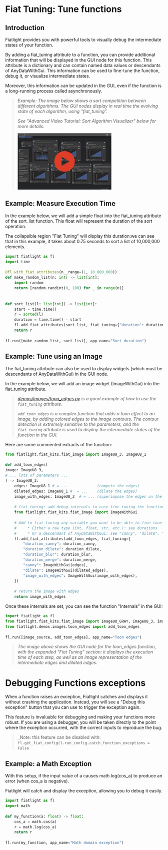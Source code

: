 Fiat Tuning: Tune functions
===========================

Introduction
------------

Fiatlight provides you with powerful tools to visually debug the intermediate states of your function.

By adding a fiat_tuning attribute to a function, you can provide additional information that will be displayed in the GUI node for this function. This attribute is a dictionary and can contain named data values or descendants of AnyDataWithGui. This information can be used to fine-tune the function, debug it, or visualize intermediate states.

Moreover, this information can be updated in the GUI, even if the function is a long-running process called asynchronously.

> _Example: The image below shows a sort competition between different algorithms. The GUI nodes display in real time the evolving state of each algorithm, using "fiat_tuning"._
> 
> _See "Advanced Video Tutorial: Sort Algorithm Visualizer" below for more details._
>
> <a href="https://share.descript.com/view/oBub1WN28bX" target="_blank">
> <img src="_static/images/video_fl_sort.jpg" width="300" />
> </a>



Example: Measure Execution Time
-------------------------------

In the example below, we will add a simple float into the fiat_tuning attribute of the sort_list function. This float will represent the duration of the sort operation.

The collapsible region "Fiat Tuning" will display this duration:we can see that in this example, it takes about 0.75 seconds to sort a list of 10,000,000 elements.

```python
import fiatlight as fl
import time

@fl.with_fiat_attributes(n__range=(1, 10_000_000))
def make_random_list(n: int) -> list[int]:
    import random
    return [random.randint(0, 100) for _ in range(n)]


def sort_list(l: list[int]) -> list[int]:
    start = time.time()
    r = sorted(l)
    duration = time.time() - start
    fl.add_fiat_attributes(sort_list, fiat_tuning={"duration": duration})
    return r

fl.run([make_random_list, sort_list], app_name="Sort duration")
```


Example: Tune using an Image
----------------------------

The fiat_tuning attribute can also be used to display widgets (which must be descendants of AnyDataWithGui) in the GUI node.

In the example below, we will add an image widget (ImageWithGui) into the fiat_tuning attribute. 

> _[demos/images/toon_edges.py](FL_GH_ROOT/demos/images/toon_edges.py) is a good example of how to use the `fiat_tuning` attribute._
> 
> _`add_toon_edges` is a complex function that adds a toon effect to an image, by adding colored edges to the image contours._
> _The contour detection is extremely sensitive to the parameters, and the `fiat_tuning` attribute is used to display the intermediate states of the function in the GUI._

Here are some commented extracts of the function:

```python
from fiatlight.fiat_kits.fiat_image import ImageU8_3, ImageU8_1

def add_toon_edges(
image: ImageU8_3,
# ... lots of parameters ...
) -> ImageU8_3:
    edges: ImageU8_1 # = ...             (compute the edges)
    dilated_edges: ImageU8_1 #  = ...    (dilate the edges)
    image_with_edges: ImageU8_3  # = ... (superimpose the edges on the image)

    # fiat_tuning: add debug internals to ease fine-tuning the function inside the node
    from fiatlight.fiat_kits.fiat_image import ImageWithGui

    # Add to fiat_tuning any variable you want to be able to fine-tune or debug in the function node
    #     * Either a raw type (int, float, str, etc.): see durations
    #     * Or a descendant of AnyDataWithGui: see "canny", "dilate", "image_with_edges"
    fl.add_fiat_attributes(add_toon_edges, fiat_tuning={
        "duration_canny": duration_canny,
        "duration_dilate": duration_dilate,
        "duration_blur": duration_blur,
        "duration_merge": duration_merge,
        "canny": ImageWithGui(edges),
        "dilate": ImageWithGui(dilated_edges),
        "image_with_edges": ImageWithGui(image_with_edges),
    })

    # return the image with edges
    return image_with_edges
```

Once these internals are set, you can see the function "Internals" in the GUI:

```python
import fiatlight as fl
from fiatlight.fiat_kits.fiat_image import ImageU8_GRAY, ImageU8_3, image_source
from fiatlight.demos.images.toon_edges import add_toon_edges

fl.run([image_source, add_toon_edges], app_name="Toon edges")
```

> _The image above shows the GUI node for the toon_edges function, with the expanded "Fiat Tuning" section:_
> _it displays the execution time of each step, as well as an image representation of the intermediate edges and dilated edges._


Debugging Functions exceptions
==============================

When a function raises an exception, Fiatlight catches and displays it without crashing the application. Instead, you will see a "Debug this exception" button that you can use to trigger the exception again.

This feature is invaluable for debugging and making your functions more robust. If you are using a debugger, you will be taken directly to the point where the exception occurred, with the correct inputs to reproduce the bug.

> _Note: this feature can be disabled with:
>     `fl.get_fiat_config().run_config.catch_function_exceptions = False`


Example: a Math Exception
-------------------------

With this setup, if the input value of a causes math.log(cos_a) to produce an error (when cos_a is negative).

Fiatlight will catch and display the exception, allowing you to debug it easily.

```python
import fiatlight as fl
import math

def my_function(a: float) -> float:
    cos_a = math.cos(a)
    r = math.log(cos_a)
    return r

fl.run(my_function, app_name="Math domain exception")
```
